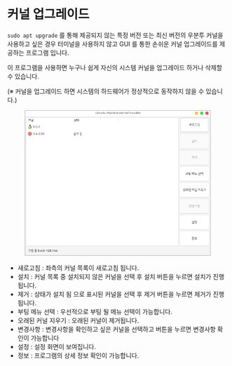 # 커널 업그레이드

`sudo apt upgrade` 를 통해 제공되지 않는 특정 버전 또는 최신 버전의 우분투 커널을 사용하고 싶은 경우 터미널을 사용하지 않고 GUI 를 통한 손쉬운 커널 업그레이드를 제공하는 프로그램 입니다.

이 프로그램을 사용하면 누구나 쉽게 자신의 시스템 커널을 업그레이드 하거나 삭제할 수 있습니다.

(※ 커널을 업그레이드 하면 시스템의 하드웨어가 정상적으로 동작하지 않을 수 있습니다.)

<figure><img src="../../.gitbook/assets/].png" alt=""><figcaption></figcaption></figure>

* 새로고침 : 좌측의 커널 목록이 새로고침 됩니다.
* 설치 : 커널 목록 중 설치되지 않은 커널을 선택 후 설치 버튼을 누르면 설치가 진행됩니다.&#x20;
* 제거 : 상태가 설치 됨 으로 표시된 커널을 선택 후 제거 버튼을 누르면 제거가 진행됩니다.
* 부팅 메뉴 선택 : 우선적으로 부팅 될 메뉴 선택이 가능합니다.&#x20;
* 오래된 커널 지우기 : 오래된 커널이 제거됩니다.
* 변경사항 : 변경사항을 확인하고 싶은 커널을 선택하고 버튼을 누르면 변경사항 확인이 가능합니다
* 설정 : 설정 화면이 보여집니다.
* 정보 : 프로그램의 상세 정보 확인이 가능합니다.&#x20;
